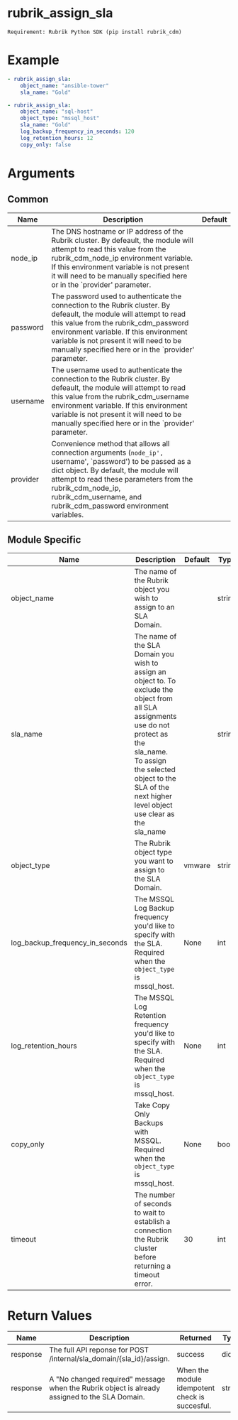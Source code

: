 # rubrik_assign_sla 

`Requirement: Rubrik Python SDK (pip install rubrik_cdm)`

# Example

```yaml
- rubrik_assign_sla:
    object_name: "ansible-tower"
    sla_name: "Gold"
```

```yaml
- rubrik_assign_sla:
    object_name: "sql-host"
    object_type: "mssql_host"
    sla_name: "Gold"
    log_backup_frequency_in_seconds: 120
    log_retention_hours: 12
    copy_only: false

```

# Arguments

## Common

| Name     | Description                                                                                                                                                                                                                                                                                               | Default |
|----------|-----------------------------------------------------------------------------------------------------------------------------------------------------------------------------------------------------------------------------------------------------------------------------------------------------------|---------|
| node_ip  | The DNS hostname or IP address of the Rubrik cluster. By defeault, the module will attempt to read this value from the rubrik_cdm_node_ip environment variable. If this environment variable is not present it will need to be manually specified here or in the `provider' parameter.                    |         |
| password | The password used to authenticate the connection to the Rubrik cluster. By defeault, the module will attempt to read this value from the rubrik_cdm_password environment variable. If this environment variable is not present it will need to be manually specified here or in the `provider' parameter. |         |
| username | The username used to authenticate the connection to the Rubrik cluster. By defeault, the module will attempt to read this value from the rubrik_cdm_username environment variable. If this environment variable is not present it will need to be manually specified here or in the `provider' parameter. |         |
| provider | Convenience method that allows all connection arguments (`node_ip', `username', `password') to be passed as a dict object. By default, the module will attempt to read these parameters from the rubrik_cdm_node_ip, rubrik_cdm_username, and rubrik_cdm_password environment variables.                  |         |


## Module Specific

| Name                            | Description                                                                                                                                                                                                                                       | Default | Type   | Choices            | Mandatory | Aliases |
|---------------------------------|---------------------------------------------------------------------------------------------------------------------------------------------------------------------------------------------------------------------------------------------------|---------|--------|--------------------|-----------|---------|
| object_name                     | The name of the Rubrik object you wish to assign to an SLA Domain.                                                                                                                                                                                |         | string |                    | true      |         |
| sla_name                        | The name of the SLA Domain you wish to assign an object to. To exclude the object from all SLA assignments use do not protect as the sla_name. To assign the selected object to the SLA of the next higher level object use clear as the sla_name |         | string |                    | true      |         |
| object_type                     | The Rubrik object type you want to assign to the SLA Domain.                                                                                                                                                                                      | vmware  | string | vmware, mssql_host |           |         |
| log_backup_frequency_in_seconds | The MSSQL Log Backup frequency you'd like to specify with the SLA. Required when the `object_type` is mssql_host.                                                                                                                                 | None    | int    |                    |           |         |
| log_retention_hours             | The MSSQL Log Retention frequency you'd like to specify with the SLA. Required when the `object_type` is mssql_host.                                                                                                                              | None    | int    |                    |           |         |
| copy_only                       | Take Copy Only Backups with MSSQL. Required when the `object_type` is mssql_host.                                                                                                                                                                 | None    | bool   |                    |           |         |
| timeout                         | The number of seconds to wait to establish a connection the Rubrik cluster before returning a timeout error.                                                                                                                                      | 30      | int    |                    |           |         |



# Return Values

| Name     | Description                                                                                   | Returned                                       | Type   |
|----------|-----------------------------------------------------------------------------------------------|------------------------------------------------|--------|
| response | The full API reponse for POST /internal/sla_domain/{sla_id}/assign.                           | success                                        | dict   |
| response | A "No changed required" message when the Rubrik object is already assigned to the SLA Domain. | When the module idempotent check is succesful. | string |

